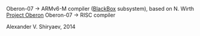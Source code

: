 Oberon-07 -> ARMv6-M compiler ([BlackBox](http://www.oberon.ch/blackbox.html) subsystem), based on N. Wirth [Project Oberon](http://www.inf.ethz.ch/personal/wirth/ProjectOberon/index.html) Oberon-07 -> RISC compiler

Alexander V. Shiryaev, 2014
